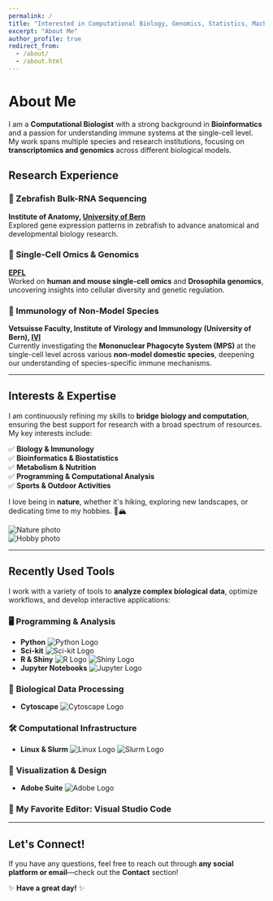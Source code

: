 ```yaml
---
permalink: /
title: "Interested in Computational Biology, Genomics, Statistics, Machine Learning, and Sports"
excerpt: "About Me"
author_profile: true
redirect_from: 
  - /about/
  - /about.html
---
```


# **About Me**  

I am a **Computational Biologist** with a strong background in **Bioinformatics** and a passion for understanding immune systems at the single-cell level. My work spans multiple species and research institutions, focusing on **transcriptomics and genomics** across different biological models.

## **Research Experience**  

### 🔬 Zebrafish Bulk-RNA Sequencing  
**Institute of Anatomy, [University of Bern](https://www.unibe.ch/index_eng.html)**  
Explored gene expression patterns in zebrafish to advance anatomical and developmental biology research.  

### 🧬 Single-Cell Omics & Genomics  
**[EPFL](https://www.epfl.ch/en/)**  
Worked on **human and mouse single-cell omics** and **Drosophila genomics**, uncovering insights into cellular diversity and genetic regulation.  

### 🐾 Immunology of Non-Model Species  
**Vetsuisse Faculty, Institute of Virology and Immunology (University of Bern), [IVI](https://www.ivi.unibe.ch/forschung/immunologie/gruppe_talker/projekte/index_ger.html)**  
Currently investigating the **Mononuclear Phagocyte System (MPS)** at the single-cell level across various **non-model domestic species**, deepening our understanding of species-specific immune mechanisms.  

---

## **Interests & Expertise**  

I am continuously refining my skills to **bridge biology and computation**, ensuring the best support for research with a broad spectrum of resources. My key interests include:  

✅ **Biology & Immunology**  
✅ **Bioinformatics & Biostatistics**  
✅ **Metabolism & Nutrition**  
✅ **Programming & Computational Analysis**  
✅ **Sports & Outdoor Activities**  

I love being in **nature**, whether it's hiking, exploring new landscapes, or dedicating time to my hobbies. 🌿🏔️  

![Nature photo](images/paraAmis.jpg)  
![Hobby photo](images/lobhornerme.jpeg)  

---

## **Recently Used Tools**  

I work with a variety of tools to **analyze complex biological data**, optimize workflows, and develop interactive applications:  

### 🖥️ **Programming & Analysis**  
- **Python** ![Python Logo](images/python.png)  
- **Sci-kit** ![Sci-kit Logo](images/scikit.jpg)  
- **R & Shiny** ![R Logo](images/clean_logo_rstudio.png) ![Shiny Logo](images/shiny.png)  
- **Jupyter Notebooks** ![Jupyter Logo](images/jupy.png)  

### 🧪 **Biological Data Processing**  
- **Cytoscape** ![Cytoscape Logo](images/cytoscape-logo.png)  

### 🛠️ **Computational Infrastructure**  
- **Linux & Slurm** ![Linux Logo](images/linux.png) ![Slurm Logo](images/slurm.png)  

### 🎨 **Visualization & Design**  
- **Adobe Suite** ![Adobe Logo](images/Adobe-Logo.png)  

### 📝 **My Favorite Editor: Visual Studio Code**  

---

## **Let's Connect!**  

If you have any questions, feel free to reach out through **any social platform or email**—check out the **Contact** section!  

✨ **Have a great day!** ✨  
